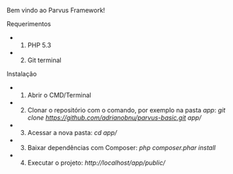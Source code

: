 Bem vindo ao Parvus Framework!

Requerimentos

* 1) PHP 5.3
* 2) Git terminal

Instalação

* 1) Abrir o CMD/Terminal
* 2) Clonar o repositório com o comando, por exemplo na pasta *app*: *git clone https://github.com/adrianobnu/parvus-basic.git app/*
* 3) Acessar a nova pasta: *cd app/*
* 3) Baixar dependências com Composer: *php composer.phar install*
* 4) Executar o projeto: *http://localhost/app/public/*
